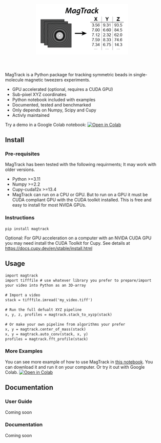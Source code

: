 <h1 align="center">
<img src="https://raw.githubusercontent.com/7jameslondon/MagTrack/refs/heads/master/logo.png" width="300">
</h1><br>

MagTrack is a Python package for tracking symmetric beads in 
single-molecule magnetic tweezers experiments. 

* GPU accelerated (optional, requires a CUDA GPU)
* Sub-pixel XYZ coordinates
* Python notebook included with examples
* Documented, tested and benchmarked
* Only depends on Numpy, Scipy and Cupy
* Activly maintained

Try a demo in a Google Colab notebook:
[![Open in Colab](https://colab.research.google.com/assets/colab-badge.svg)](
  https://colab.research.google.com/github/7jameslondon/MagTrack/blob/master/examples/examples.ipynb)

## Install
### Pre-requisites
MagTrack has been tested with the following requirments; It may work with older versions.
* Python >=3.11
* Numpy >=2.2
* Cupy-cuda12x >=13.4
* MagTrack can run on a CPU or GPU. But to run on a GPU it must be CUDA compliant GPU with the CUDA toolkit installed. This is free and easy to install for most NVIDA GPUs.

### Instructions
```pip install magtrack```

Optional: For GPU acceleration on a computer with an NVIDA CUDA GPU you may need install the CUDA Toolkit for Cupy. See details at https://docs.cupy.dev/en/stable/install.html

## Usage
```
import magtrack
import tifffile # use whatever library you prefer to prepare/import your video into Python as an 3D-array

# Import a video
stack = tifffile.imread('my_video.tiff')

# Run the full defualt XYZ pipeline
x, y, z, profiles = magtrack.stack_to_xyzp(stack)

# Or make your own pipeline from algorithms your prefer
x, y = magtrack.center_of_mass(stack)
x, y = magtrack.auto_conv(stack, x, y)
profiles = magtrack.fft_profile(stack)

```
### More Examples
You can see more example of how to use MagTrack in [this notebook](https://github.com/7jameslondon/MagTrack/blob/master/examples/examples.ipynb).
You can download it and run it on your computer.
Or try it out with Google Colab. [![Open in Colab](https://colab.research.google.com/assets/colab-badge.svg)](
  https://colab.research.google.com/github/7jameslondon/MagTrack/blob/master/examples/examples.ipynb)

## Documentation
### User Guide
Coming soon
### Documentation
Coming soon
